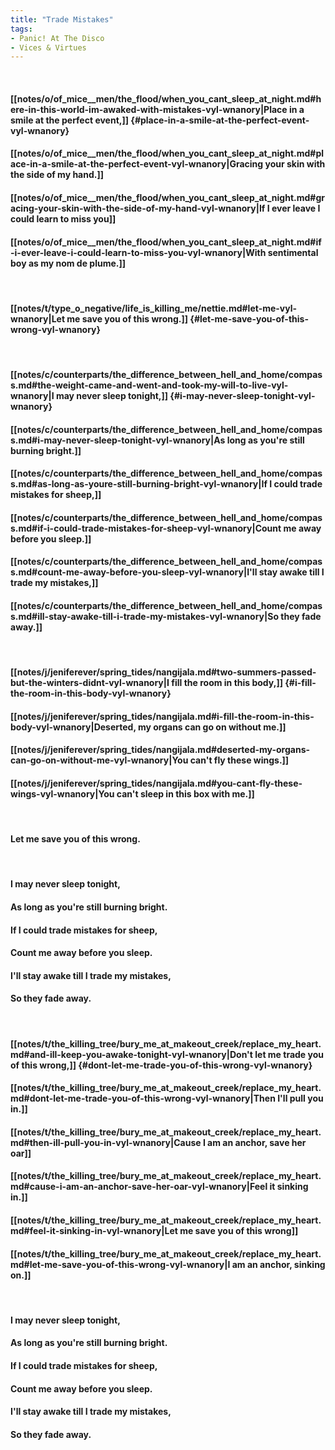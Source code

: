 ```yaml
---
title: "Trade Mistakes"
tags:
- Panic! At The Disco
- Vices & Virtues
---
```

&nbsp;
#### [[notes/o/of_mice__men/the_flood/when_you_cant_sleep_at_night.md#here-in-this-world-im-awaked-with-mistakes-vyl-wnanory|Place in a smile at the perfect event,]] {#place-in-a-smile-at-the-perfect-event-vyl-wnanory}
#### [[notes/o/of_mice__men/the_flood/when_you_cant_sleep_at_night.md#place-in-a-smile-at-the-perfect-event-vyl-wnanory|Gracing your skin with the side of my hand.]]
#### [[notes/o/of_mice__men/the_flood/when_you_cant_sleep_at_night.md#gracing-your-skin-with-the-side-of-my-hand-vyl-wnanory|If I ever leave I could learn to miss you]]
#### [[notes/o/of_mice__men/the_flood/when_you_cant_sleep_at_night.md#if-i-ever-leave-i-could-learn-to-miss-you-vyl-wnanory|With sentimental boy as my nom de plume.]]
&nbsp;
#### [[notes/t/type_o_negative/life_is_killing_me/nettie.md#let-me-vyl-wnanory|Let me save you of this wrong.]] {#let-me-save-you-of-this-wrong-vyl-wnanory}
&nbsp;
#### [[notes/c/counterparts/the_difference_between_hell_and_home/compass.md#the-weight-came-and-went-and-took-my-will-to-live-vyl-wnanory|I may never sleep tonight,]] {#i-may-never-sleep-tonight-vyl-wnanory}
#### [[notes/c/counterparts/the_difference_between_hell_and_home/compass.md#i-may-never-sleep-tonight-vyl-wnanory|As long as you're still burning bright.]]
#### [[notes/c/counterparts/the_difference_between_hell_and_home/compass.md#as-long-as-youre-still-burning-bright-vyl-wnanory|If I could trade mistakes for sheep,]]
#### [[notes/c/counterparts/the_difference_between_hell_and_home/compass.md#if-i-could-trade-mistakes-for-sheep-vyl-wnanory|Count me away before you sleep.]]
#### [[notes/c/counterparts/the_difference_between_hell_and_home/compass.md#count-me-away-before-you-sleep-vyl-wnanory|I'll stay awake till I trade my mistakes,]]
#### [[notes/c/counterparts/the_difference_between_hell_and_home/compass.md#ill-stay-awake-till-i-trade-my-mistakes-vyl-wnanory|So they fade away.]]
&nbsp;
#### [[notes/j/jeniferever/spring_tides/nangijala.md#two-summers-passed-but-the-winters-didnt-vyl-wnanory|I fill the room in this body,]] {#i-fill-the-room-in-this-body-vyl-wnanory}
#### [[notes/j/jeniferever/spring_tides/nangijala.md#i-fill-the-room-in-this-body-vyl-wnanory|Deserted, my organs can go on without me.]]
#### [[notes/j/jeniferever/spring_tides/nangijala.md#deserted-my-organs-can-go-on-without-me-vyl-wnanory|You can't fly these wings.]]
#### [[notes/j/jeniferever/spring_tides/nangijala.md#you-cant-fly-these-wings-vyl-wnanory|You can't sleep in this box with me.]]
&nbsp;
#### Let me save you of this wrong.
&nbsp;
#### I may never sleep tonight,
#### As long as you're still burning bright.
#### If I could trade mistakes for sheep,
#### Count me away before you sleep.
#### I'll stay awake till I trade my mistakes,
#### So they fade away.
&nbsp;
#### [[notes/t/the_killing_tree/bury_me_at_makeout_creek/replace_my_heart.md#and-ill-keep-you-awake-tonight-vyl-wnanory|Don't let me trade you of this wrong,]] {#dont-let-me-trade-you-of-this-wrong-vyl-wnanory}
#### [[notes/t/the_killing_tree/bury_me_at_makeout_creek/replace_my_heart.md#dont-let-me-trade-you-of-this-wrong-vyl-wnanory|Then I'll pull you in.]]
#### [[notes/t/the_killing_tree/bury_me_at_makeout_creek/replace_my_heart.md#then-ill-pull-you-in-vyl-wnanory|Cause I am an anchor, save her oar]]
#### [[notes/t/the_killing_tree/bury_me_at_makeout_creek/replace_my_heart.md#cause-i-am-an-anchor-save-her-oar-vyl-wnanory|Feel it sinking in.]]
#### [[notes/t/the_killing_tree/bury_me_at_makeout_creek/replace_my_heart.md#feel-it-sinking-in-vyl-wnanory|Let me save you of this wrong]]
#### [[notes/t/the_killing_tree/bury_me_at_makeout_creek/replace_my_heart.md#let-me-save-you-of-this-wrong-vyl-wnanory|I am an anchor, sinking on.]]
&nbsp;
#### I may never sleep tonight,
#### As long as you're still burning bright.
#### If I could trade mistakes for sheep,
#### Count me away before you sleep.
#### I'll stay awake till I trade my mistakes,
#### So they fade away.
